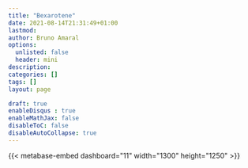 ```yaml
---
title: "Bexarotene"
date: 2021-08-14T21:31:49+01:00
lastmod: 
author: Bruno Amaral
options:
  unlisted: false
  header: mini
description: 
categories: []
tags: []
layout: page

draft: true
enableDisqus : true
enableMathJax: false
disableToC: false
disableAutoCollapse: true
---
```


<div class="row">
<div class="col-md-10 mx-auto">

{{< metabase-embed dashboard="11" width="1300" height="1250" >}}

</div>
</div>